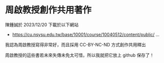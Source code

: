 # 周啟教授創作共用著作

陳鍾誠於 2023/12/20 下載於以下網站

* https://cu.nsysu.edu.tw/base/10001/course/10040512/content/public/ ...

我認為周啟教授寫得非常好，而且採用 CC-BY-NC-ND 方式創作共用釋出

周啟教授的這些書若未來失傳未免太可惜，所以我就把它放上 github 保存了！
